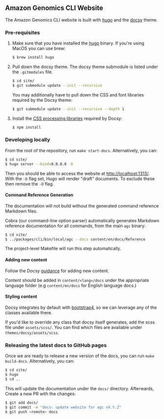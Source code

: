## Amazon Genomics CLI Website
The Amazon Genomics CLI website is built with [hugo](https://gohugo.io/) and the [docsy](https://www.docsy.dev/) theme.

### Pre-requisites

1. Make sure that you have installed the [hugo](https://gohugo.io/getting-started/installing/) binary. If you're using MacOS you can use brew:

   ```bash
   $ brew install hugo
   ```

2. Pull down the docsy theme. The docsy theme submodule is listed under the `.gitmodules` file.

   ```bash
   $ cd site/
   $ git submodule update --init --recursive
   ```

   You may additionally have to pull down the CSS and font libraries required by the Docsy theme:

   ```bash
   $ git submodule update --init --recursive --depth 1
   ```

4. Install the [CSS processing libraries](https://www.docsy.dev/docs/getting-started/#install-postcss) required by Docsy:

   ```bash
   $ npm install
   ```

### Developing locally

From the root of the repository, run `make start-docs`.
Alternatively, you can:

```bash
$ cd site/
$ hugo server --bind=0.0.0.0 -D
```

Then you should be able to access the website at [http://localhost:1313/](http://localhost:1313/). With the `-D` flag
set, Hugo will render "draft" documents. To exclude these then remove the `-D` flag.

#### Command Reference Generation

The documentation will not build without the generated command reference
Markdown files.

Cobra (our command-line option parser) automatically generates Markdown
reference documentation for all commands, from the main `agc` binary:

```bash
$ cd site/
$ ../packages/cli/bin/local/agc --docs content/en/docs/Reference
```

The project-level Makefile will run this step automatically.

#### Adding new content
Follow the Docsy [guidance](https://www.docsy.dev/docs/adding-content/content/) for adding new content.

Content should be added in `content/<lang>/docs` under the appropriate language folder (e.g `content/en/docs` for English language docs.)

#### Styling content

Docsy integrates by default with [bootstrap4](https://getbootstrap.com/docs/4.0/getting-started/introduction/), so we
can leverage any of the classes available there.

If you'd like to override any class that docsy itself generates, add the scss file under `assets/scss/`.
You can find which files are available under `themes/docsy/assets/scss`.

### Releasing the latest docs to GitHub pages
Once we are ready to release a new version of the docs, you can run `make build-docs`.
Alternatively, you can:

```bash
$ cd site/
$ hugo
$ cd ..
```

This will update the documentation under the `docs/` directory. Afterwards, Create a new PR with the changes:

```bash
$ git add docs/
$ git commit -m "docs: update website for agc vX.Y.Z"
$ git push <remote> docs
```


